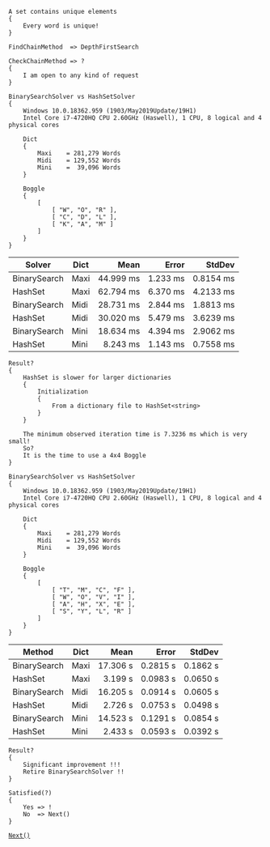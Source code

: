 ```
A set contains unique elements 
{
    Every word is unique!
}

FindChainMethod  => DepthFirstSearch

CheckChainMethod => ?
{
    I am open to any kind of request
}

BinarySearchSolver vs HashSetSolver
{
    Windows 10.0.18362.959 (1903/May2019Update/19H1)
    Intel Core i7-4720HQ CPU 2.60GHz (Haswell), 1 CPU, 8 logical and 4 physical cores

    Dict
    {
        Maxi    = 281,279 Words
        Midi    = 129,552 Words
        Mini    =  39,096 Words    
    }

    Boggle
    {
        [
            [ "W", "O", "R" ],
            [ "C", "D", "L" ],
            [ "K", "A", "M" ]
        ]
    }
}
```
| Solver       | Dict |      Mean |    Error |    StdDev |
|------------- |----- |----------:|---------:|----------:|
| BinarySearch | Maxi | 44.999 ms | 1.233 ms | 0.8154 ms |
|      HashSet | Maxi | 62.794 ms | 6.370 ms | 4.2133 ms |
| BinarySearch | Midi | 28.731 ms | 2.844 ms | 1.8813 ms |
|      HashSet | Midi | 30.020 ms | 5.479 ms | 3.6239 ms |
| BinarySearch | Mini | 18.634 ms | 4.394 ms | 2.9062 ms |
|      HashSet | Mini |  8.243 ms | 1.143 ms | 0.7558 ms |
```
Result?
{ 
    HashSet is slower for larger dictionaries
    {
        Initialization
        {
            From a dictionary file to HashSet<string>
        }
    }

    The minimum observed iteration time is 7.3236 ms which is very small!
    So?
    It is the time to use a 4x4 Boggle
}
```
```
BinarySearchSolver vs HashSetSolver
{
    Windows 10.0.18362.959 (1903/May2019Update/19H1)
    Intel Core i7-4720HQ CPU 2.60GHz (Haswell), 1 CPU, 8 logical and 4 physical cores

    Dict
    {
        Maxi    = 281,279 Words
        Midi    = 129,552 Words
        Mini    =  39,096 Words    
    }

    Boggle
    {
        [
            [ "T", "M", "C", "F" ],
            [ "W", "O", "V", "I" ],
            [ "A", "H", "X", "E" ],
            [ "S", "Y", "L", "R" ]
        ]
    }
}
```
|       Method | Dict |     Mean |    Error |   StdDev |
|------------- |----- |---------:|---------:|---------:|
| BinarySearch | Maxi | 17.306 s | 0.2815 s | 0.1862 s |
|      HashSet | Maxi |  3.199 s | 0.0983 s | 0.0650 s |
| BinarySearch | Midi | 16.205 s | 0.0914 s | 0.0605 s |
|      HashSet | Midi |  2.726 s | 0.0753 s | 0.0498 s |
| BinarySearch | Mini | 14.523 s | 0.1291 s | 0.0854 s |
|      HashSet | Mini |  2.433 s | 0.0593 s | 0.0392 s |
```
Result?
{ 
    Significant improvement !!!
    Retire BinarySearchSolver !!
}
```
```
Satisfied(?)
{
    Yes => !
    No  => Next()
}
```
[`Next()`](https://github.com/tafo/BoggleSolver/tree/DictionarySolver)
